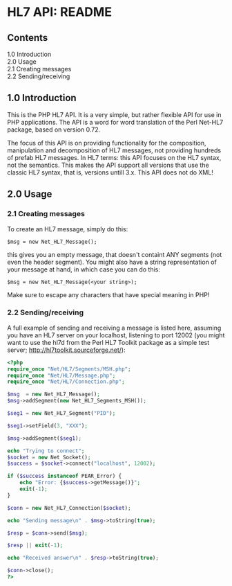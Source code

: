 # HL7 API: README


## Contents

1.0 Introduction<br/>
2.0 Usage<br/>
2.1 Creating messages<br/>
2.2 Sending/receiving<br/>


## 1.0 Introduction


This is the PHP HL7 API. It is a very simple, but rather flexible API
for use in PHP applications. The API is a word for word translation of
the Perl Net-HL7 package, based on version 0.72.

The focus of this API is on providing functionality for the
composition, manipulation and decomposition of HL7 messages, not
providing hundreds of prefab HL7 messages. In HL7 terms: this API
focuses on the HL7 syntax, not the semantics. This makes the API
support all versions that use the classic HL7 syntax, that is,
versions untill 3.x. This API does not do XML!


## 2.0 Usage

### 2.1 Creating messages

To create an HL7 message, simply do this:

```
$msg = new Net_HL7_Message();
```

this gives you an empty message, that doesn't containt ANY segments
(not even the header segment). You might also have a string
representation of your message at hand, in which case you can do this:

```
$msg = new Net_HL7_Message(<your string>);
```

Make sure to escape any characters that have special meaning in PHP!


### 2.2 Sending/receiving

A full example of sending and receiving a message is listed here,
assuming you have an HL7 server on your localhost, listening to port
12002 (you might want to use the hl7d from the Perl HL7 Toolkit
package as a simple test server; http://hl7toolkit.sourceforge.net/):

```php
<?php
require_once "Net/HL7/Segments/MSH.php";
require_once "Net/HL7/Message.php";
require_once "Net/HL7/Connection.php";

$msg  = new Net_HL7_Message();
$msg->addSegment(new Net_HL7_Segments_MSH());

$seg1 = new Net_HL7_Segment("PID");

$seg1->setField(3, "XXX");

$msg->addSegment($seg1);

echo "Trying to connect";
$socket = new Net_Socket();
$success = $socket->connect("localhost", 12002);

if ($success instanceof PEAR_Error) {
    echo "Error: {$success->getMessage()}";
    exit(-1);
}

$conn = new Net_HL7_Connection($socket);

echo "Sending message\n" . $msg->toString(true);

$resp = $conn->send($msg);

$resp || exit(-1);

echo "Received answer\n" . $resp->toString(true);

$conn->close();
?>
```
